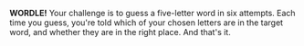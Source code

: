 
**WORDLE!**
Your challenge is to guess a five-letter word in six attempts.
Each time you guess,
you're told which of your chosen letters are in the target word,
and whether they are in the right place. And that's it.
